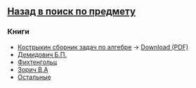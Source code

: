 ## [Назад в поиск по предмету](https://github.com/ifanzilka/Mathematics_KPFU/blob/master/links/algebra.md)

### Книги 
* [Кострыкин сборник задач по алгебре](https://github.com/ifanzilka/Mathematics_KPFU/blob/master/links/algebra/books_algebra/kostriki_sbornik_zadach_po_algebre.pdf) -> [Download (PDF)](https://github.com/ifanzilka/Mathematics_KPFU/raw/master/links/algebra/books_algebra/kostriki_sbornik_zadach_po_algebre.pdf)
* [Демидович Б.П.](#демидович-бп)
* [Фихтенгольц](#фихтенгольц)
* [Зорич В.А](#зорич-ва)
* [Остальные](#еще-книги)
